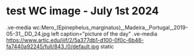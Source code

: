 # test WC image - July 1st 2024
.ve-media wc:Mero_(Epinephelus_marginatus),_Madeira,_Portugal,_2019-05-31,_DD_24.jpg left caption="picture of the day"
.ve-media https://www.artic.edu/iiif/2/5a377db1-d100-0f0c-6b46-fa7440a92245/full/843,/0/default.jpg static